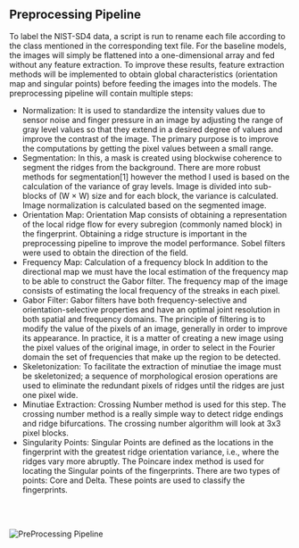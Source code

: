 ## Preprocessing Pipeline
To label the NIST-SD4 data, a script is run to rename each file according to the class mentioned
in the corresponding text file.
For the baseline models, the images will simply be flattened into a one-dimensional array and fed
without any feature extraction. To improve these results, feature extraction methods will be
implemented to obtain global characteristics (orientation map and singular points) before feeding
the images into the models.
The preprocessing pipeline will contain multiple steps:
- Normalization: It is used to standardize the intensity values due to sensor noise and finger
pressure in an image by adjusting the range of gray level values so that they extend in a
desired degree of values and improve the contrast of the image. The primary purpose is to
improve the computations by getting the pixel values between a small range.
- Segmentation: In this, a mask is created using blockwise coherence to segment the ridges
from the background. There are more robust methods for segmentation[1] however the
method I used is based on the calculation of the variance of gray levels. Image is divided
into sub-blocks of (W × W) size and for each block, the variance is calculated. Image
normalization is calculated based on the segmented image.
- Orientation Map: Orientation Map consists of obtaining a representation of the local ridge
flow for every subregion (commonly named block) in the fingerprint. Obtaining a ridge
structure is important in the preprocessing pipeline to improve the model performance.
Sobel filters were used to obtain the direction of the field.
- Frequency Map: Calculation of a frequency block In addition to the directional map we
must have the local estimation of the frequency map to be able to construct the Gabor
filter. The frequency map of the image consists of estimating the local frequency of the
streaks in each pixel.
- Gabor Filter: Gabor filters have both frequency-selective and orientation-selective
properties and have an optimal joint resolution in both spatial and frequency domains.
The principle of filtering is to modify the value of the pixels of an image, generally in
order to improve its appearance. In practice, it is a matter of creating a new image using
the pixel values of the original image, in order to select in the Fourier domain the set of
frequencies that make up the region to be detected.
- Skeletonization: To facilitate the extraction of minutiae the image must be skeletonized; a
sequence of morphological erosion operations are used to eliminate the redundant pixels
of ridges until the ridges are just one pixel wide.
- Minutiae Extraction: Crossing Number method is used for this step. The crossing number
method is a really simple way to detect ridge endings and ridge bifurcations. The crossing
number algorithm will look at 3x3 pixel blocks.
- Singularity Points: Singular Points are defined as the locations in the fingerprint with the
greatest ridge orientation variance, i.e., where the ridges vary more abruptly. The
Poincare index method is used for locating the Singular points of the fingerprints. There
are two types of points: Core and Delta. These points are used to classify the fingerprints.

<br/>
<br/>

![PreProcessing Pipeline](https://user-images.githubusercontent.com/82512279/201338674-af8bfcee-80d2-42cb-8ca4-bcabaef0887a.png)
